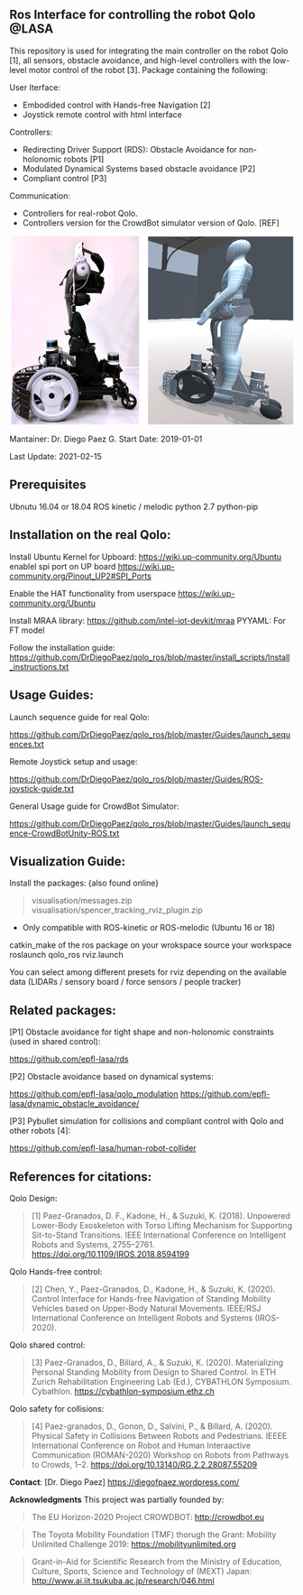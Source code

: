 ## Ros Interface for controlling the robot Qolo @LASA
This repository is used for integrating the main controller on the robot Qolo [1], all sensors, obstacle avoidance, and high-level controllers with the low-level motor control of the robot [3].
Package containing the following:

User Iterface:
  * Embodided control with Hands-free Navigation [2] 
  * Joystick remote control with html interface
  
Controllers:
  * Redirecting Driver Support (RDS): Obstacle Avoidance for non-holonomic robots [P1]
  * Modulated Dynamical Systems based obstacle avoidance [P2]
  * Compliant control [P3]
  
Communication: 
  * Controllers for real-robot Qolo.
  * Controllers version for the CrowdBot simulator version of Qolo. [REF]
  
![Alt text](/visualisation/qolo_images/qolo_sim.png?raw=true "Qolo version @LASA-EPFL and CrowdBot Simulator version.")

Mantainer: Dr. Diego Paez G.
Start Date: 2019-01-01

Last Update: 2021-02-15

## Prerequisites

Ubnutu 16.04 or 18.04
ROS kinetic / melodic
python 2.7
python-pip

## Installation on the real Qolo:
Install Ubuntu Kernel for Upboard: https://wiki.up-community.org/Ubuntu
enablel spi port on UP board
	https://wiki.up-community.org/Pinout_UP2#SPI_Ports

Enable the HAT functionality from userspace
	https://wiki.up-community.org/Ubuntu

Install MRAA library: https://github.com/intel-iot-devkit/mraa
PYYAML: For FT model

Follow the installation guide: 
https://github.com/DrDiegoPaez/qolo_ros/blob/master/install_scripts/Install_instructions.txt

## Usage Guides:

Launch sequence guide for real Qolo:

https://github.com/DrDiegoPaez/qolo_ros/blob/master/Guides/launch_sequences.txt

Remote Joystick setup and usage:

https://github.com/DrDiegoPaez/qolo_ros/blob/master/Guides/ROS-joystick-guide.txt

General Usage guide for CrowdBot Simulator:

https://github.com/DrDiegoPaez/qolo_ros/blob/master/Guides/launch_sequence-CrowdBotUnity-ROS.txt

## Visualization Guide:

Install the packages: {also found online}
> visualisation/messages.zip
> visualisation/spencer_tracking_rviz_plugin.zip
* Only compatible with ROS-kinetic or ROS-melodic (Ubuntu 16 or 18)

catkin_make of the ros package on your wrokspace
source your workspace
roslaunch qolo_ros rviz.launch

You can select among different presets for rviz depending on the available data (LIDARs / sensory board / force sensors / people tracker)

## Related packages:

[P1] Obstacle avoidance for tight shape and non-holonomic constraints (used in shared control):

https://github.com/epfl-lasa/rds

[P2] Obstacle avoidance based on dynamical systems:

https://github.com/epfl-lasa/qolo_modulation
https://github.com/epfl-lasa/dynamic_obstacle_avoidance/

[P3] Pybullet simulation for collisions and compliant control with Qolo and other robots [4]:

https://github.com/epfl-lasa/human-robot-collider


## References for citations:
Qolo Design:

> [1] Paez-Granados, D. F., Kadone, H., & Suzuki, K. (2018). Unpowered Lower-Body Exoskeleton with Torso Lifting Mechanism for Supporting Sit-to-Stand Transitions. IEEE International Conference on Intelligent Robots and Systems, 2755–2761. https://doi.org/10.1109/IROS.2018.8594199

Qolo Hands-free control:

> [2] Chen, Y., Paez-Granados, D., Kadone, H., & Suzuki, K. (2020). Control Interface for Hands-free Navigation of Standing Mobility Vehicles based on Upper-Body Natural Movements. IEEE/RSJ International Conference on Intelligent Robots and Systems (IROS-2020).

Qolo shared control:

> [3] Paez-Granados, D., Billard, A., & Suzuki, K. (2020). Materializing Personal Standing Mobility from Design to Shared Control. In ETH Zurich Rehabilitation Engineering Lab (Ed.), CYBATHLON Symposium. Cybathlon. https://cybathlon-symposium.ethz.ch

Qolo safety for collisions:

> [4] Paez-granados, D., Gonon, D., Salvini, P., & Billard, A. (2020). Physical Safety in Collisions Between Robots and Pedestrians. IEEEE International Conference on Robot and Human Interaactive Communication (ROMAN-2020) Workshop on Robots from Pathways to Crowds, 1–2. https://doi.org/10.13140/RG.2.2.28087.55209

**Contact**: 
[Dr. Diego Paez]
https://diegofpaez.wordpress.com/

**Acknowledgments**
This project was partially founded by:
> The EU Horizon-2020 Project CROWDBOT: http://crowdbot.eu

> The Toyota Mobility Foundation (TMF) thorugh the Grant: Mobility Unlimited Challenge 2019: https://mobilityunlimited.org

> Grant-in-Aid for Scientific Research from the Ministry of Education, Culture, Sports, Science and Technology of (MEXT) Japan: http://www.ai.iit.tsukuba.ac.jp/research/046.html

